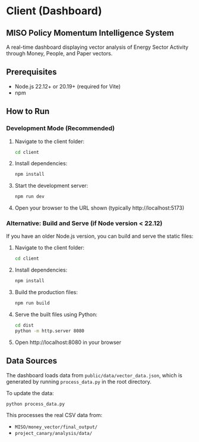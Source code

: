 # Client (Dashboard)

## MISO Policy Momentum Intelligence System

A real-time dashboard displaying vector analysis of Energy Sector Activity through Money, People, and Paper vectors.

## Prerequisites

- Node.js 22.12+ or 20.19+ (required for Vite)
- npm

## How to Run

### Development Mode (Recommended)

1. Navigate to the client folder:

   ```bash
   cd client
   ```

2. Install dependencies:

   ```bash
   npm install
   ```

3. Start the development server:

   ```bash
   npm run dev
   ```

4. Open your browser to the URL shown (typically http://localhost:5173)

### Alternative: Build and Serve (if Node version < 22.12)

If you have an older Node.js version, you can build and serve the static files:

1. Navigate to the client folder:

   ```bash
   cd client
   ```

2. Install dependencies:

   ```bash
   npm install
   ```

3. Build the production files:

   ```bash
   npm run build
   ```

4. Serve the built files using Python:

   ```bash
   cd dist
   python -m http.server 8080
   ```

5. Open http://localhost:8080 in your browser

## Data Sources

The dashboard loads data from `public/data/vector_data.json`, which is generated by running `process_data.py` in the root directory.

To update the data:

```bash
python process_data.py
```

This processes the real CSV data from:

- `MISO/money_vector/final_output/`
- `project_canary/analysis/data/`
